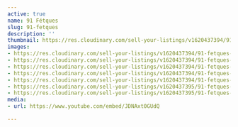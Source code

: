 ```yaml
---
active: true
name: 91 Fétques
slug: 91-fetques
description: ''
thumbnail: https://res.cloudinary.com/sell-your-listings/v1620437394/91-fetques-1_gmlvsz.jpg
images:
- https://res.cloudinary.com/sell-your-listings/v1620437394/91-fetques-1_gmlvsz.jpg
- https://res.cloudinary.com/sell-your-listings/v1620437394/91-fetques-3_sflhai.jpg
- https://res.cloudinary.com/sell-your-listings/v1620437394/91-fetques-6_bqhylm.jpg
- https://res.cloudinary.com/sell-your-listings/v1620437394/91-fetques-7_n9l8wp.jpg
- https://res.cloudinary.com/sell-your-listings/v1620437394/91-fetques-4_adlvm8.jpg
- https://res.cloudinary.com/sell-your-listings/v1620437395/91-fetques-2_h7jnwa.jpg
- https://res.cloudinary.com/sell-your-listings/v1620437395/91-fetques-5_zyybhb.jpg
media:
- url: https://www.youtube.com/embed/JDNAxt0GUdQ

---
```

